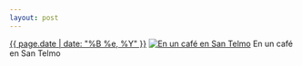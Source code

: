 ```yaml
---
layout: post
---
```


<p>
  <time><a href="/69">{{ page.date | date: "%B %e, %Y" }}</a></time>
  <a href="/69"><img src="{{ site.assets_url }}/69-640.jpg" srcset="{{ site.assets_url }}/69-1280.jpg 1280w, {{ site.assets_url }}/69-960.jpg 960w, {{ site.assets_url }}/69-640.jpg 640w, {{ site.assets_url }}/69-320.jpg 320w" sizes="(min-width: 700px) 50vw, calc(100vw - 2rem)" alt="En un café en San Telmo" /></a>
  <span>En un café en San Telmo</span>
</p>
